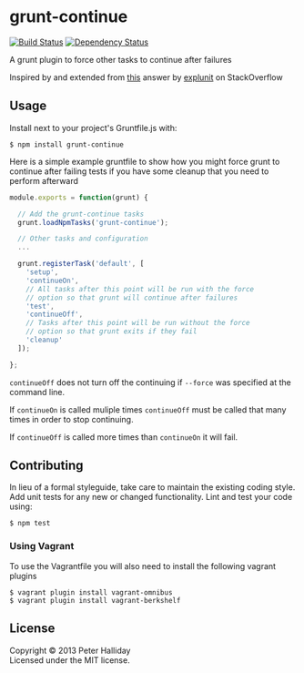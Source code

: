 # grunt-continue

[![Build Status](https://travis-ci.org/pghalliday/grunt-continue.png)](https://travis-ci.org/pghalliday/grunt-continue)
[![Dependency Status](https://gemnasium.com/pghalliday/grunt-continue.png)](https://gemnasium.com/pghalliday/grunt-continue)

A grunt plugin to force other tasks to continue after failures

Inspired by and extended from [this](http://stackoverflow.com/a/16972894/2622241) answer by [explunit](http://stackoverflow.com/users/151212/explunit) on StackOverflow

## Usage

Install next to your project's Gruntfile.js with: 

```
$ npm install grunt-continue
```

Here is a simple example gruntfile to show how you might force grunt to continue after failing tests if you have some cleanup that you need to perform afterward

```javascript
module.exports = function(grunt) {

  // Add the grunt-continue tasks
  grunt.loadNpmTasks('grunt-continue');

  // Other tasks and configuration
  ...

  grunt.registerTask('default', [
    'setup',
    'continueOn',
    // All tasks after this point will be run with the force
    // option so that grunt will continue after failures
    'test',
    'continueOff',
    // Tasks after this point will be run without the force
    // option so that grunt exits if they fail
    'cleanup'
  ]);

};
```

`continueOff` does not turn off the continuing if `--force` was specified at the command line.

If `continueOn` is called muliple times `continueOff` must be called that many times in order to stop continuing.

If `continueOff` is called more times than `continueOn` it will fail.

## Contributing
In lieu of a formal styleguide, take care to maintain the existing coding style. Add unit tests for any new or changed functionality. Lint and test your code using: 

```
$ npm test
```

### Using Vagrant
To use the Vagrantfile you will also need to install the following vagrant plugins

```
$ vagrant plugin install vagrant-omnibus
$ vagrant plugin install vagrant-berkshelf
```


## License
Copyright &copy; 2013 Peter Halliday  
Licensed under the MIT license.
